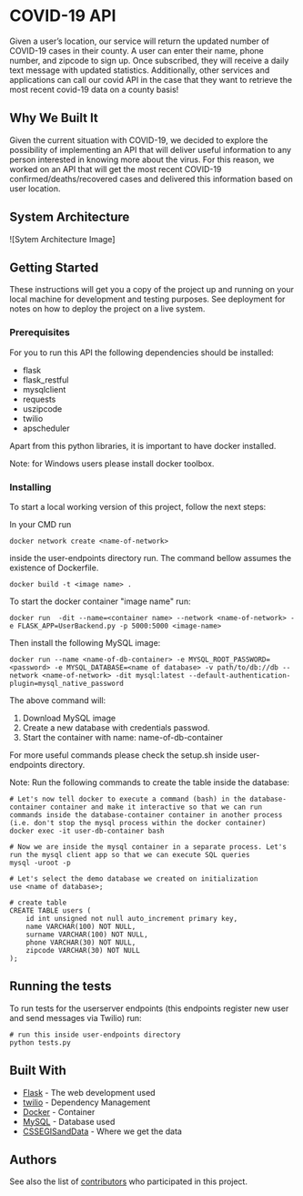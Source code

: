 # COVID-19 API

Given a user’s location, our service will return the updated number of COVID-19 cases in their county.  A user can enter their name, phone number, and zipcode to sign up. Once subscribed, they will receive a daily text message with updated statistics. Additionally, other services and applications can call our covid API in the case that they want to retrieve the most recent covid-19 data on a county basis!

## Why We Built It

Given the current situation with COVID-19, we decided to explore the possibility of implementing an API that will deliver useful information to any person interested in knowing more about the virus.
For this reason, we worked on an API that will get the most recent COVID-19 confirmed/deaths/recovered cases and delivered this information based on user location.

## System Architecture
![Sytem Architecture Image]

## Getting Started

These instructions will get you a copy of the project up and running on your local machine for development and testing purposes. See deployment for notes on how to deploy the project on a live system.

### Prerequisites

For you to run this API the following dependencies should be installed:

* flask
* flask_restful
* mysqlclient
* requests
* uszipcode
* twilio
* apscheduler

Apart from this python libraries, it is important to have docker installed.

Note: for Windows users please install docker toolbox.

### Installing

To start a local working version of this project, follow the next steps:

In your CMD run

```
docker network create <name-of-network>
```

inside the user-endpoints directory run. The command bellow assumes the existence of Dockerfile.

```
docker build -t <image name> .
```

To start the docker container "image name" run:

```
docker run  -dit --name=<container name> --network <name-of-network> -e FLASK_APP=UserBackend.py -p 5000:5000 <image-name>
```
Then install the following MySQL image:

```
docker run --name <name-of-db-container> -e MYSQL_ROOT_PASSWORD=<password> -e MYSQL_DATABASE=<name of database> -v path/to/db://db --network <name-of-network> -dit mysql:latest --default-authentication-plugin=mysql_native_password
```
The above command will:

1. Download MySQL image
2. Create a new database with credentials passwod.
3. Start the container with name: name-of-db-container

For more useful commands please check the setup.sh inside user-endpoints directory.

Note: Run the following commands to create the table inside the database:

```
# Let's now tell docker to execute a command (bash) in the database-container container and make it interactive so that we can run commands inside the database-container container in another process (i.e. don't stop the mysql process within the docker container)
docker exec -it user-db-container bash

# Now we are inside the mysql container in a separate process. Let's run the mysql client app so that we can execute SQL queries
mysql -uroot -p

# Let's select the demo database we created on initialization
use <name of database>;

# create table
CREATE TABLE users (
    id int unsigned not null auto_increment primary key,
    name VARCHAR(100) NOT NULL,
    surname VARCHAR(100) NOT NULL,
    phone VARCHAR(30) NOT NULL,
    zipcode VARCHAR(30) NOT NULL
);
``` 

## Running the tests

To run tests for the userserver endpoints (this endpoints register new user and send messages via Twilio) run:

```
# run this inside user-endpoints directory
python tests.py
```

## Built With

* [Flask](https://flask.palletsprojects.com/en/1.1.x/) - The web development used
* [twilio](https://maven.apache.org/) - Dependency Management
* [Docker](https://www.docker.com/) - Container
* [MySQL](https://www.mysql.com/) - Database used
* [CSSEGISandData](https://github.com/CSSEGISandData/COVID-19) - Where we get the data
  
## Authors

See also the list of [contributors](https://github.com/siebenrock/backend-project/graphs/contributors) who participated in this project.


